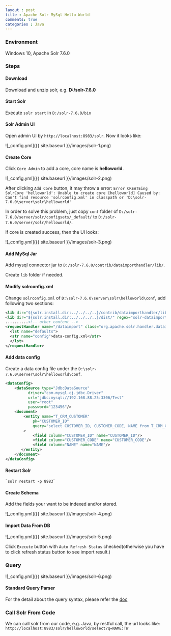 ```yaml
---
layout : post
title : Apache Solr MySql Hello World
comments: true
categories : Java
---
```


### Environment

  Windows 10, Apache Solr 7.6.0
  
### Steps

#### Download

  Download and unzip solr, e.g. **D:/solr-7.6.0**
  
#### Start Solr

  Execute `solr start` in `D:/solr-7.6.0/bin`
  
#### Solr Admin UI

  Open admin UI by `http://localhost:8983/solr`. Now it looks like:
  
  ![_config.yml]({{ site.baseurl }}/images/solr-1.png)
  
#### Create Core

  Click `Core Admin` to add a core, core name is **helloworld**.
  
  ![_config.yml]({{ site.baseurl }}/images/solr-2.png)
  
  After clicking `Add Core` button, it may throw a error:
  `Error CREATEing SolrCore 'helloworld': Unable to create core [helloworld] Caused by: Can't find resource 'solrconfig.xml' in classpath or 'D:\solr-7.6.0\server\solr\helloworld'`
  
  In order to solve this problem, just copy `conf` folder of `D:/solr-7.6.0/server/solr/configsets/_default/` to
  `D:/solr-7.6.0/server/solr/helloworld/`.
  
  If core is created success, then the UI looks:
  
  ![_config.yml]({{ site.baseurl }}/images/solr-3.png)
  
#### Add MySql Jar

  Add mysql connector jar to `D:/solr-7.6.0/contrib/dataimporthandler/lib/`.
  
  Create `lib` folder if needed.
  
#### Modify solrconfig.xml

  Change `solrconfig.xml` of `D:\solr-7.6.0\server\solr\helloworld\conf`, add following two sections:
  
  ```xml
  <lib dir="${solr.install.dir:../../../..}/contrib/dataimporthandler/lib" regex=".*\.jar" />
  <lib dir="${solr.install.dir:../../../..}/dist/" regex="solr-dataimporthandler-.*\.jar" />
  ..........<!-- other content -->
  <requestHandler name="/dataimport" class="org.apache.solr.handler.dataimport.DataImportHandler">
    <lst name="defaults">
    <str name="config">data-config.xml</str>
    </lst>
  </requestHandler>
  ```
  
#### Add data config

  Create a data config file under the `D:\solr-7.6.0\server\solr\helloworld\conf`.
  
  ```xml
  <dataConfig>
      <dataSource type="JdbcDataSource"
            driver="com.mysql.cj.jdbc.Driver"
            url="jdbc:mysql://192.168.88.25:3306/Test"
            user="root"
            password="123456"/>
      <document>
          <entity name="T_CRM_CUSTOMER"
              pk="CUSTOMER_ID"
              query="select CUSTOMER_ID, CUSTOMER_CODE, NAME from T_CRM_CUSTOMER"
          >
              <field column="CUSTOMER_ID" name="CUSTOMER_ID"/>
              <field column="CUSTOMER_CODE" name="CUSTOMER_CODE"/>
              <field column="NAME" name="NAME"/>
         </entity>
      </document>
  </dataConfig>
  ```
  
#### Restart Solr
  
    `solr restart -p 8983`
    
#### Create Schema

  Add the fields your want to be indexed and/or stored.
  
  ![_config.yml]({{ site.baseurl }}/images/solr-4.png)
  
#### Import Data From DB

  ![_config.yml]({{ site.baseurl }}/images/solr-5.png)
  
  Click `Execute` button with `Auto Refresh Status` checked(otherwise you have to click refresh status button to see import result.)
  
### Query

  ![_config.yml]({{ site.baseurl }}/images/solr-6.png)
  
#### Standard Query Parser

  For the detail about the query syntax, please refer the [doc](https://lucene.apache.org/solr/guide/7_6/the-standard-query-parser.html)
  
### Call Solr From Code
  
  We can call solr from our code, e.g. Java, by restful call, the url looks like: `http://localhost:8983/solr/helloworld/select?q=NAME:TW`
